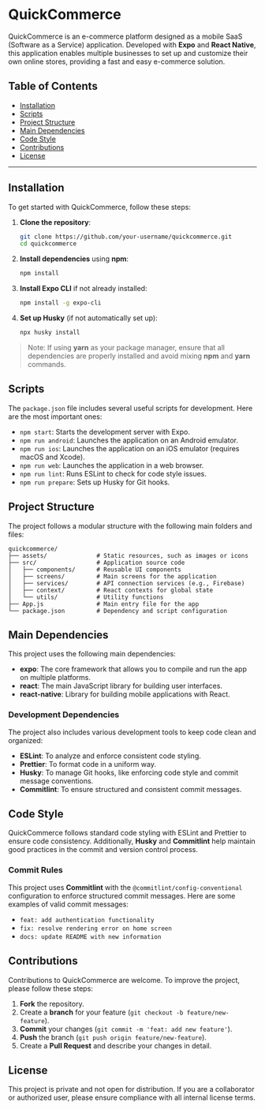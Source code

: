 # QuickCommerce

QuickCommerce is an e-commerce platform designed as a mobile SaaS (Software as a Service) application. Developed with **Expo** and **React Native**, this application enables multiple businesses to set up and customize their own online stores, providing a fast and easy e-commerce solution.

## Table of Contents
- [Installation](#installation)
- [Scripts](#scripts)
- [Project Structure](#project-structure)
- [Main Dependencies](#main-dependencies)
- [Code Style](#code-style)
- [Contributions](#contributions)
- [License](#license)

---

## Installation

To get started with QuickCommerce, follow these steps:

1. **Clone the repository**:
   ```bash
   git clone https://github.com/your-username/quickcommerce.git
   cd quickcommerce
   ```

2. **Install dependencies** using **npm**:
   ```bash
   npm install
   ```

3. **Install Expo CLI** if not already installed:
   ```bash
   npm install -g expo-cli
   ```

4. **Set up Husky** (if not automatically set up):
   ```bash
   npx husky install
   ```

> Note: If using **yarn** as your package manager, ensure that all dependencies are properly installed and avoid mixing **npm** and **yarn** commands.

## Scripts

The `package.json` file includes several useful scripts for development. Here are the most important ones:

- `npm start`: Starts the development server with Expo.
- `npm run android`: Launches the application on an Android emulator.
- `npm run ios`: Launches the application on an iOS emulator (requires macOS and Xcode).
- `npm run web`: Launches the application in a web browser.
- `npm run lint`: Runs ESLint to check for code style issues.
- `npm run prepare`: Sets up Husky for Git hooks.

## Project Structure

The project follows a modular structure with the following main folders and files:

```plaintext
quickcommerce/
├── assets/              # Static resources, such as images or icons
├── src/                 # Application source code
│   ├── components/      # Reusable UI components
│   ├── screens/         # Main screens for the application
│   ├── services/        # API connection services (e.g., Firebase)
│   ├── context/         # React contexts for global state
│   └── utils/           # Utility functions
├── App.js               # Main entry file for the app
└── package.json         # Dependency and script configuration
```

## Main Dependencies

This project uses the following main dependencies:

- **expo**: The core framework that allows you to compile and run the app on multiple platforms.
- **react**: The main JavaScript library for building user interfaces.
- **react-native**: Library for building mobile applications with React.

### Development Dependencies

The project also includes various development tools to keep code clean and organized:

- **ESLint**: To analyze and enforce consistent code styling.
- **Prettier**: To format code in a uniform way.
- **Husky**: To manage Git hooks, like enforcing code style and commit message conventions.
- **Commitlint**: To ensure structured and consistent commit messages.

## Code Style

QuickCommerce follows standard code styling with ESLint and Prettier to ensure code consistency. Additionally, **Husky** and **Commitlint** help maintain good practices in the commit and version control process.

### Commit Rules

This project uses **Commitlint** with the `@commitlint/config-conventional` configuration to enforce structured commit messages. Here are some examples of valid commit messages:

- `feat: add authentication functionality`
- `fix: resolve rendering error on home screen`
- `docs: update README with new information`

## Contributions

Contributions to QuickCommerce are welcome. To improve the project, please follow these steps:

1. **Fork** the repository.
2. Create a **branch** for your feature (`git checkout -b feature/new-feature`).
3. **Commit** your changes (`git commit -m 'feat: add new feature'`).
4. **Push** the branch (`git push origin feature/new-feature`).
5. Create a **Pull Request** and describe your changes in detail.

## License

This project is private and not open for distribution. If you are a collaborator or authorized user, please ensure compliance with all internal license terms.
